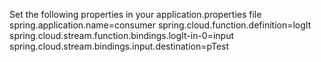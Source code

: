 
Set the following properties in your application.properties file
spring.application.name=consumer
spring.cloud.function.definition=logIt
spring.cloud.stream.function.bindings.logIt-in-0=input
spring.cloud.stream.bindings.input.destination=pTest